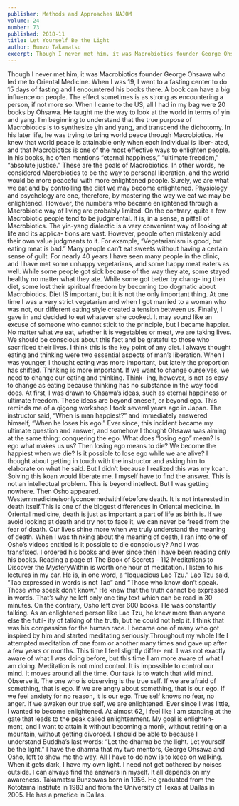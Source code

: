 ```yaml
---
publisher: Methods and Approaches NAJOM
volume: 24
number: 73
published: 2018-11
title: Let Yourself Be the Light
author: Bunzo Takamatsu
excerpt: Though I never met him, it was Macrobiotics founder George Ohsawa who led me to Oriental Medicine. When I was 19, I went to a fasting center to do 15 days of fasting and I encountered his books there...
---
```


Though I never met him, it was Macrobiotics founder George Ohsawa who led me to Oriental Medicine. When I was 19, I went to a fasting center to do 15 days of fasting and I encountered his books there. A book can have a big influence on people. The effect sometimes is as strong as encountering a person, if not more so. When I came to the US, all I had in my bag were 20 books by Ohsawa. He taught me the way to look at the world in terms of yin and yang. I’m beginning to understand that the true purpose of Macrobiotics is to synthesize yin and yang, and transcend the dichotomy. In his later life, he was trying to bring world peace through Macrobiotics. He knew that world peace is attainable only when each individual is liber- ated, and that Macrobiotics is one of the most effective ways to enlighten people. In his books, he often mentions “eternal happiness,” “ultimate freedom,” “absolute justice.” These are the goals of Macrobiotics. In other words, he considered Macrobiotics to be the way to personal liberation, and the world would be more peaceful with more enlightened people. Surely, we are what we eat and by controlling the diet we may become enlightened. Physiology and psychology are one, therefore, by mastering the way we eat we may be enlightened. However, the numbers who became enlightened through a Macrobiotic way of living are probably limited. On the contrary, quite a few Macrobiotic people tend to be judgmental. It is, in a sense, a pitfall of Macrobiotics. The yin-yang dialectic is a very convenient way of looking at life and its applica- tions are vast. However, people often mistakenly add their own value judgments to it. For example, “Vegetarianism is good, but eating meat is bad.” Many people can’t eat sweets without having a certain sense of guilt. For nearly 40 years I have seen many people in the clinic, and I have met some unhappy vegetarians, and some happy meat eaters as well. While some people got sick because of the way they ate, some stayed healthy no matter what they ate. While some got better by chang- ing their diet, some lost their spiritual freedom by becoming too dogmatic about Macrobiotics. Diet IS important, but it is not the only important thing. At one time I was a very strict vegetarian and when I got married to a woman who was not, our different eating style created a tension between us. Finally, I gave in and decided to eat whatever she cooked. It may sound like an excuse of someone who cannot stick to the principle, but I became happier. No matter what we eat, whether it is vegetables or meat, we are taking lives. We should be conscious about this fact and be grateful to those who sacrificed their lives. I think this is the key point of any diet. I always thought eating and thinking were two essential aspects of man’s liberation. When I was younger, I thought eating was more important, but lately the proportion has shifted. Thinking is more important. If we want to change ourselves, we need to change our eating and thinking. Think- ing, however, is not as easy to change as eating because thinking has no substance in the way food does. At first, I was drawn to Ohsawa’s ideas, such as eternal happiness or ultimate freedom. These ideas are beyond oneself, or beyond ego. This reminds me of a qigong workshop I took several years ago in Japan. The instructor said, “When is man happiest?” and immediately answered himself, “When he loses his ego.” Ever since, this incident became my ultimate question and answer, and somehow I thought Ohsawa was aiming at the same thing: conquering the ego. What does “losing ego” mean? Is ego what makes us us? Then losing ego means to die? We become the happiest when we die? Is it possible to lose ego while we are alive? I thought about getting in touch with the instructor and asking him to elaborate on what he said. But I didn’t because I realized this was my koan. Solving this koan would liberate me. I myself have to find the answer. This is not an intellectual problem. This is beyond intellect. But I was getting nowhere. Then Osho appeared. Westernmedicineisonlyconcernedwithlifebefore death. It is not interested in death itself.This is one of the biggest differences in Oriental medicine. In Oriental medicine, death is just as important a part of life as birth is. If we avoid looking at death and try not to face it, we can never be freed from the fear of death. Our lives shine more when we truly understand the meaning of death. When I was thinking about the meaning of death, I ran into one of Osho’s videos entitled Is it possible to die consciously? And I was transfixed. I ordered his books and ever since then I have been reading only his books. Reading a page of The Book of Secrets - 112 Meditations to Discover the MysteryWithin is worth one hour of meditation. I listen to his lectures in my car. He is, in one word, a “loquacious Lao Tzu.” Lao Tzu said, “Tao expressed in words is not Tao” and “Those who know don’t speak. Those who speak don’t know.” He knew that the truth cannot be expressed in words. That’s why he left only one tiny text which can be read in 30 minutes. On the contrary, Osho left over 600 books. He was constantly talking. As an enlightened person like Lao Tzu, he knew more than anyone else the futil- ity of talking of the truth, but he could not help it. I think that was his compassion for the human race. I became one of many who got inspired by him and started meditating seriously.Throughout my whole life I attempted meditation of one form or another many times and gave up after a few years or months. This time I feel slightly differ- ent. I was not exactly aware of what I was doing before, but this time I am more aware of what I am doing. Meditation is not mind control. It is impossible to control our mind. It moves around all the time. Our task is to watch that wild mind. Observe it. The one who is observing is the true self. If we are afraid of something, that is ego. If we are angry about something, that is our ego. If we feel anxiety for no reason, it is our ego. True self knows no fear, no anger. If we awaken our true self, we are enlightened. Ever since I was little, I wanted to become enlightened. At almost 62, I feel like I am standing at the gate that leads to the peak called enlightenment. My goal is enlighten- ment, and I want to attain it without becoming a monk, without retiring on a mountain, without getting divorced. I should be able to because I understand Buddha’s last words: “Let the dharma be the light. Let yourself be the light.” I have the dharma that my two mentors, George Ohsawa and Osho, left to show me the way. All I have to do now is to keep on walking. When it gets dark, I have my own light. I need not get bothered by noises outside. I can always find the answers in myself. It all depends on my awareness. Takamatsu Bunzowas born in 1956. He graduated from the Kototama Institute in 1983 and from the University of Texas at Dallas in 2005. He has a practice in Dallas.
